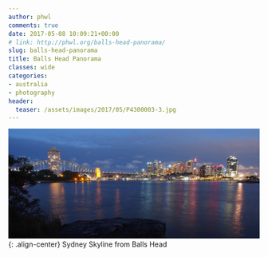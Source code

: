 ```yaml
---
author: phwl
comments: true
date: 2017-05-08 10:09:21+00:00
# link: http://phwl.org/balls-head-panorama/
slug: balls-head-panorama
title: Balls Head Panorama
classes: wide
categories:
- australia
- photography
header:
  teaser: /assets/images/2017/05/P4300003-3.jpg
---
```


![](/assets/images/2017/05/P4300003-3.jpg){: .align-center}
Sydney Skyline from Balls Head

